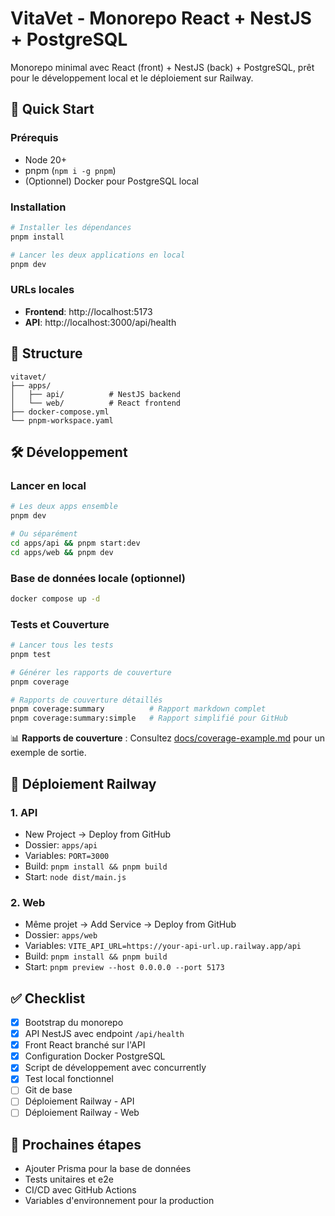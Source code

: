 # VitaVet - Monorepo React + NestJS + PostgreSQL

Monorepo minimal avec React (front) + NestJS (back) + PostgreSQL, prêt pour le développement local et le déploiement sur Railway.

## 🚀 Quick Start

### Prérequis
- Node 20+
- pnpm (`npm i -g pnpm`)
- (Optionnel) Docker pour PostgreSQL local

### Installation
```bash
# Installer les dépendances
pnpm install

# Lancer les deux applications en local
pnpm dev
```

### URLs locales
- **Frontend**: http://localhost:5173
- **API**: http://localhost:3000/api/health

## 📁 Structure

```
vitavet/
├── apps/
│   ├── api/          # NestJS backend
│   └── web/          # React frontend
├── docker-compose.yml
└── pnpm-workspace.yaml
```

## 🛠️ Développement

### Lancer en local
```bash
# Les deux apps ensemble
pnpm dev

# Ou séparément
cd apps/api && pnpm start:dev
cd apps/web && pnpm dev
```

### Base de données locale (optionnel)
```bash
docker compose up -d
```

### Tests et Couverture
```bash
# Lancer tous les tests
pnpm test

# Générer les rapports de couverture
pnpm coverage

# Rapports de couverture détaillés
pnpm coverage:summary          # Rapport markdown complet
pnpm coverage:summary:simple   # Rapport simplifié pour GitHub
```

📊 **Rapports de couverture** : Consultez [docs/coverage-example.md](docs/coverage-example.md) pour un exemple de sortie.

## 🚀 Déploiement Railway

### 1. API
- New Project → Deploy from GitHub
- Dossier: `apps/api`
- Variables: `PORT=3000`
- Build: `pnpm install && pnpm build`
- Start: `node dist/main.js`

### 2. Web
- Même projet → Add Service → Deploy from GitHub
- Dossier: `apps/web`
- Variables: `VITE_API_URL=https://your-api-url.up.railway.app/api`
- Build: `pnpm install && pnpm build`
- Start: `pnpm preview --host 0.0.0.0 --port 5173`

## ✅ Checklist

- [x] Bootstrap du monorepo
- [x] API NestJS avec endpoint `/api/health`
- [x] Front React branché sur l'API
- [x] Configuration Docker PostgreSQL
- [x] Script de développement avec concurrently
- [x] Test local fonctionnel
- [ ] Git de base
- [ ] Déploiement Railway - API
- [ ] Déploiement Railway - Web

## 🔧 Prochaines étapes

- Ajouter Prisma pour la base de données
- Tests unitaires et e2e
- CI/CD avec GitHub Actions
- Variables d'environnement pour la production
